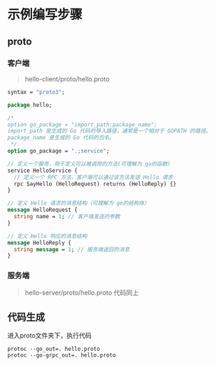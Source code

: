 # 示例编写步骤
## proto
### 客户端
> hello-client/proto/hello.proto

~~~proto
syntax = "proto3";

package hello;

/*
option go_package = "import_path;package_name";
import_path 是生成的 Go 代码的导入路径，通常是一个相对于 GOPATH 的路径。
package_name 是生成的 Go 代码的包名。
 */
option go_package = ".;service";

// 定义一个服务，用于定义可以被调用的方法(可理解为 go的函数)
service HelloService {
  // 定义一个 RPC 方法，客户端可以通过该方法发送 Hello 请求
  rpc SayHello (HelloRequest) returns (HelloReply) {}
}

// 定义 Hello 请求的消息结构（可理解为 go的结构体）
message HelloRequest {
  string name = 1; // 客户端发送的参数
}

// 定义 Hello 响应的消息结构
message HelloReply {
  string message = 1; // 服务端返回的消息
}
~~~

### 服务端
> hello-server/proto/hello.proto
> 代码同上
## 代码生成
进入proto文件夹下，执行代码
~~~dos
protoc --go_out=. hello.proto
protoc --go-grpc_out=. hello.proto
~~~

